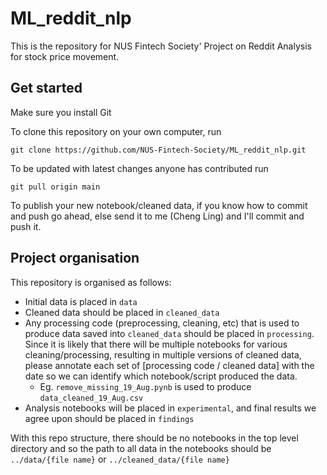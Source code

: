 # ML_reddit_nlp
This is the repository for NUS Fintech Society' Project on Reddit Analysis for stock price movement.

## Get started

Make sure you install Git

To clone this repository on your own computer, run

```
git clone https://github.com/NUS-Fintech-Society/ML_reddit_nlp.git
```

To be updated with latest changes anyone has contributed run 

```
git pull origin main
```

To publish your new notebook/cleaned data, if you know how to commit and push go ahead, else send it to me (Cheng Ling) and I'll commit and push it.

## Project organisation

This repository is organised as follows:

* Initial data is placed in `data`
* Cleaned data should be placed in `cleaned_data`
* Any processing code (preprocessing, cleaning, etc) that is used to produce data saved into `cleaned_data` should be placed in `processing`. Since it is likely that there will be multiple notebooks for various cleaning/processing, resulting in multiple versions of cleaned data, please annotate each set of [processing code / cleaned data] with the date so we can identify which notebook/script produced the data.
   * Eg. `remove_missing_19_Aug.pynb` is used to produce `data_cleaned_19_Aug.csv`
* Analysis notebooks will be placed in `experimental`, and final results we agree upon should be placed in `findings`

With this repo structure, there should be no notebooks in the top level directory and so the path to all data in the notebooks should be `../data/{file name}` or `../cleaned_data/{file name}`

